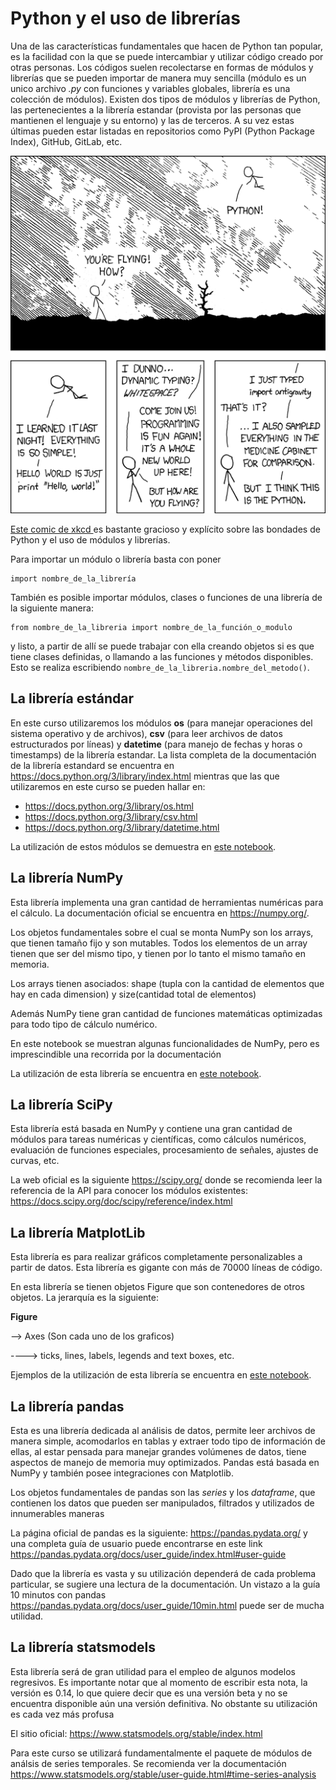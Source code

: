 # Python y el uso de librerías

Una de las características fundamentales que hacen de Python tan popular, es la facilidad con la que se puede intercambiar y utilizar código creado por otras personas. Los códigos suelen recolectarse en formas de módulos y librerías que se pueden importar de manera muy sencilla (módulo es un unico archivo _.py_ con funciones y variables globales, librería es una colección de módulos). Existen dos tipos de módulos y librerías de Python, las pertenecientes a la librería estandar (provista por las personas que mantienen el lenguaje y su entorno) y las de terceros. A su vez estas últimas pueden estar listadas en repositorios como PyPI (Python Package Index), GitHub, GitLab, etc.

![Python](./python.png "Imagen obtenida de xkcd https://xkcd.com/353/")

[Este comic de xkcd ](https://xkcd.com/353/) es bastante gracioso y explícito sobre las bondades de Python y el uso de módulos y librerías.

Para importar un módulo o librería basta con poner
```
import nombre_de_la_librería
```
También es posible importar módulos, clases o funciones de una librería de la siguiente manera:
```
from nombre_de_la_libreria import nombre_de_la_función_o_modulo
```

y listo, a partir de allí se puede trabajar con ella creando objetos si es que tiene clases definidas, o llamando a las funciones y métodos disponibles. Esto se realiza escribiendo ```nombre_de_la_libreria.nombre_del_metodo()```.

## La librería estándar

En este curso utilizaremos los módulos **os** (para manejar operaciones del sistema operativo y de archivos), **csv** (para leer archivos de datos estructurados por líneas) y **datetime** (para manejo de fechas y horas o timestamps) de la librería estandar. 
La lista completa de la documentación de la librería estandard se encuentra en https://docs.python.org/3/library/index.html mientras que las que utilizaremos en este curso se pueden hallar en:

* https://docs.python.org/3/library/os.html
* https://docs.python.org/3/library/csv.html
* https://docs.python.org/3/library/datetime.html

La utilización de estos módulos se demuestra en [este notebook](./2.4.1-librerias-estandar.ipynb).



## La librería NumPy


Esta librería implementa una gran cantidad de herramientas numéricas para el cálculo. La documentación oficial se encuentra en https://numpy.org/.

Los objetos fundamentales sobre el cual se monta NumPy son los arrays, que tienen tamaño fijo y son mutables. Todos los elementos de un array tienen que ser del mismo tipo, y tienen por lo tanto el mismo tamaño en memoria.

Los arrays tienen asociados: shape (tupla con la cantidad de elementos que hay en cada dimension) y size(cantidad total de elementos)

Además NumPy tiene gran cantidad de funciones matemáticas optimizadas para todo tipo de cálculo numérico.

En este notebook se muestran algunas funcionalidades de NumPy, pero es imprescindible una recorrida por la documentación

La utilización de esta librería se encuentra en [este notebook](./2.4.2-librerias-numpy.ipynb).

## La librería SciPy

Esta librería está basada en NumPy y contiene una gran cantidad de módulos para tareas numéricas y científicas, como cálculos numéricos, evaluación de funciones especiales, procesamiento de señales, ajustes de curvas, etc.

La web oficial es la siguiente https://scipy.org/ donde se recomienda leer la referencia de la API para conocer los módulos existentes: https://docs.scipy.org/doc/scipy/reference/index.html

## La librería MatplotLib

Esta librería es para realizar gráficos completamente personalizables a partir de datos. Esta librería es gigante con más de 70000 líneas de código.

En esta librería se tienen objetos Figure que son contenedores de otros objetos. La jerarquía es la siguiente:

**Figure**

--> Axes (Son cada uno de los graficos)

----> ticks, lines, labels, legends and text boxes, etc.

Ejemplos de la utilización de esta librería se encuentra en [este notebook](./2.4.3-librerias-matplotlib.ipynb).

## La librería pandas

Esta es una librería dedicada al análisis de datos, permite leer archivos de manera simple, acomodarlos en tablas y extraer todo tipo de información de ellas, al estar pensada para manejar grandes volúmenes de datos, tiene aspectos de manejo de memoria muy optimizados. Pandas está basada en NumPy y también posee integraciones con Matplotlib.

Los objetos fundamentales de pandas son las _series_ y los _dataframe_, que contienen los datos que pueden ser manipulados, filtrados y utilizados de innumerables maneras

La página oficial de pandas es la siguiente: https://pandas.pydata.org/ y una completa guía de usuario puede encontrarse en este link https://pandas.pydata.org/docs/user_guide/index.html#user-guide

Dado que la librería es vasta y su utilización dependerá de cada problema particular, se sugiere una lectura de la documentación. Un vistazo a la guía 10 minutos con pandas https://pandas.pydata.org/docs/user_guide/10min.html puede ser de mucha utilidad.

## La librería statsmodels

Esta librería será de gran utilidad para el empleo de algunos modelos regresivos. Es importante notar que al momento de escribir esta nota, la versión es 0.14, lo que quiere decir que es una versión beta y no se encuentra disponible aún una versión definitiva. No obstante su utilización es cada vez más profusa

El sitio oficial: https://www.statsmodels.org/stable/index.html

Para este curso se utilizará fundamentalmente el paquete de módulos de análsis de series temporales. Se recomienda ver la documentación https://www.statsmodels.org/stable/user-guide.html#time-series-analysis
